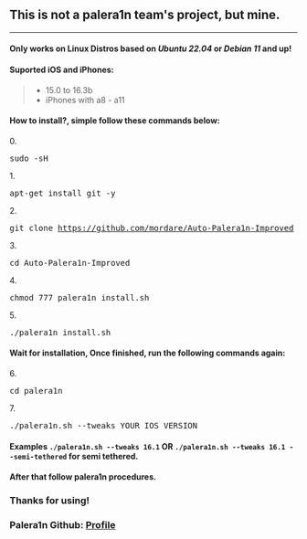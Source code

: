 <h2>This is not a palera1n team's project, but mine.</h2>
<hr>
<h4>Only works on Linux Distros based on <i>Ubuntu 22.04</i> or <i>Debian 11</i> and up!</h4>
<h4>Suported iOS and iPhones:</h4>
<blockquote>
<ul>
<li>15.0 to 16.3b</li>
<li>iPhones with a8 - a11</li>
</ul>
</blockquote>

<h4>How to install?, simple follow these commands below:</h4>

0.<pre>sudo -sH</pre>

1.<pre>apt-get install git -y</pre>

2.<pre>git clone https://github.com/mordare/Auto-Palera1n-Improved</pre>

3.<pre>cd Auto-Palera1n-Improved</pre>

4.<pre>chmod 777 palera1n_install.sh</pre>

5.<pre>./palera1n_install.sh</pre>

<h4>Wait for installation, Once finished, run the following commands again:</h4>

6.<pre>cd palera1n</pre>

7.<pre>./palera1n.sh --tweaks YOUR_IOS_VERSION</pre>
<h4>Examples <code>./palera1n.sh --tweaks 16.1</code> OR <code>./palera1n.sh --tweaks 16.1 --semi-tethered</code> for semi tethered.</h4>

<h4>After that follow palera1n procedures.</h4>

<h3>Thanks for using!</h3>
<h3>Palera1n Github: <a href="https://github.com/palera1n/">Profile</a></h3>
